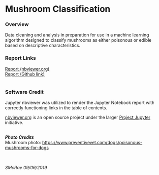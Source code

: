 # Mushroom Classification

### Overview
Data cleaning and analysis in preparation for use in a machine learning algorithm designed to classify mushrooms
as either poisonous or edible based on descriptive characteristics.<br>

### Report Links

<a href="https://nbviewer.org/github/slmcrae/mushroom_classification/blob/master/mushroom.ipynb" target="_blank">Report (nbviewer.org)</a><br>
<a href="https://github.com/slmcrae/mushroom_classification/blob/master/mushroom.ipynb" target="_blank">Report (Github link)</a><br>
<br>

### Software Credit
Jupyter nbviewer was utilized to render the Jupyter Notebook report with correctly functioning links in the table of contents.<br>

<a href="https://nbviewer.org/" target="_blank">nbviewer.org</a> is an open source project under the larger <a href="https://jupyter.org/" target="_blank">Project Jupyter</a> initiative.<br>
<br>

**_Photo_** **_Credits_**<br>
Mushroom photo:  https://www.preventivevet.com/dogs/poisonous-mushrooms-for-dogs<br>
<br>
<br>

_SMcRae_ _09/06/2019_<br>